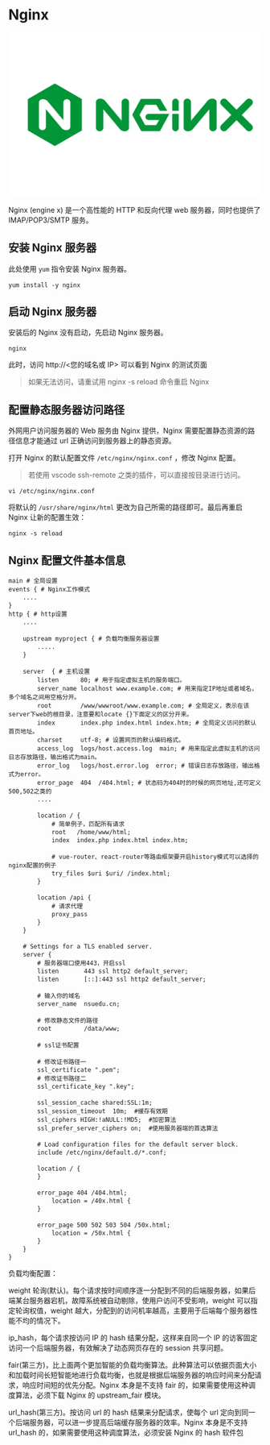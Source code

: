 # Nginx

![Nginx](img/nginx.jpg)

Nginx (engine x) 是一个高性能的 HTTP 和反向代理 web 服务器，同时也提供了 IMAP/POP3/SMTP 服务。

## 安装 Nginx 服务器

此处使用 `yum` 指令安装 Nginx 服务器。

```shell
yum install -y nginx
```

## 启动 Nginx 服务器

安装后的 Nginx 没有启动，先启动 Nginx 服务器。

```shell
nginx
```

此时，访问 http://<您的域名或 IP> 可以看到 Nginx 的测试页面

> 如果无法访问，请重试用 nginx -s reload 命令重启 Nginx

## 配置静态服务器访问路径

外网用户访问服务器的 Web 服务由 Nginx 提供，Nginx 需要配置静态资源的路径信息才能通过 url 正确访问到服务器上的静态资源。

打开 Nginx 的默认配置文件 `/etc/nginx/nginx.conf` ，修改 Nginx 配置。

> 若使用 vscode ssh-remote 之类的插件，可以直接按目录进行访问。

```shell
vi /etc/nginx/nginx.conf
```

将默认的 `/usr/share/nginx/html` 更改为自己所需的路径即可。最后再重启 Nginx 让新的配置生效：

```shell
nginx -s reload
```

## Nginx 配置文件基本信息

```shell
main # 全局设置
events { # Nginx工作模式
    ....
}
http { # http设置
    ....

    upstream myproject { # 负载均衡服务器设置
        .....
    }

    server  { # 主机设置
        listen      80; # 用于指定虚拟主机的服务端口。
        server_name localhost www.example.com; # 用来指定IP地址或者域名，多个域名之间用空格分开。
        root        /www/wwwroot/www.example.com; # 全局定义，表示在该server下web的根目录，注意要和locate {}下面定义的区分开来。
        index       index.php index.html index.htm; # 全局定义访问的默认首页地址。
        charset     utf-8; # 设置网页的默认编码格式。
        access_log  logs/host.access.log  main; # 用来指定此虚拟主机的访问日志存放路径，输出格式为main。
        error_log   logs/host.error.log  error; # 错误日志存放路径，输出格式为error。
        error_page  404  /404.html; # 状态码为404时的时候的网页地址,还可定义500,502之类的
        ....

        location / {
            # 简单例子，匹配所有请求
            root   /home/www/html;
            index  index.php index.html index.htm;

            # vue-router、react-router等路由框架要开启history模式可以选择的nginx配置的例子
            try_files $uri $uri/ /index.html;
        }

        location /api {
            # 请求代理
            proxy_pass
        }
    }

    # Settings for a TLS enabled server.
    server {
        # 服务器端口使用443，开启ssl
        listen       443 ssl http2 default_server;
        listen       [::]:443 ssl http2 default_server;

        # 输入你的域名
        server_name  nsuedu.cn;

        # 修改静态文件的路径
        root         /data/www;

        # ssl证书配置

        # 修改证书路径一
        ssl_certificate ".pem";
        # 修改证书路径二
        ssl_certificate_key ".key";

        ssl_session_cache shared:SSL:1m;
        ssl_session_timeout  10m;  #缓存有效期
        ssl_ciphers HIGH:!aNULL:!MD5;  #加密算法
        ssl_prefer_server_ciphers on;  #使用服务器端的首选算法

        # Load configuration files for the default server block.
        include /etc/nginx/default.d/*.conf;

        location / {
        }

        error_page 404 /404.html;
            location = /40x.html {
        }

        error_page 500 502 503 504 /50x.html;
            location = /50x.html {
        }
    }
}
```

负载均衡配置：

weight 轮询(默认)。每个请求按时间顺序逐一分配到不同的后端服务器，如果后端某台服务器宕机，故障系统被自动剔除，使用户访问不受影响，weight 可以指定轮询权值，weight 越大，分配到的访问机率越高，主要用于后端每个服务器性能不均的情况下。

ip_hash，每个请求按访问 IP 的 hash 结果分配，这样来自同一个 IP 的访客固定访问一个后端服务器，有效解决了动态网页存在的 session 共享问题。

fair(第三方)，比上面两个更加智能的负载均衡算法。此种算法可以依据页面大小和加载时间长短智能地进行负载均衡，也就是根据后端服务器的响应时间来分配请求，响应时间短的优先分配。Nginx 本身是不支持 fair 的，如果需要使用这种调度算法，必须下载 Nginx 的 upstream_fair 模块。

url_hash(第三方)。按访问 url 的 hash 结果来分配请求，使每个 url 定向到同一个后端服务器，可以进一步提高后端缓存服务器的效率。Nginx 本身是不支持 url_hash 的，如果需要使用这种调度算法，必须安装 Nginx 的 hash 软件包
